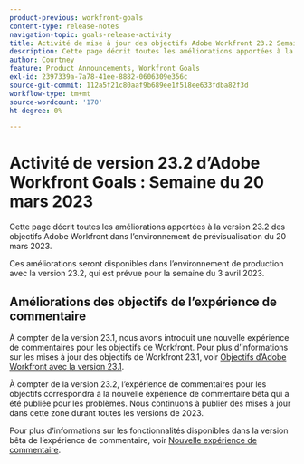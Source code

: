 ```yaml
---
product-previous: workfront-goals
content-type: release-notes
navigation-topic: goals-release-activity
title: Activité de mise à jour des objectifs Adobe Workfront 23.2 Semaine du 20 mars 2023
description: Cette page décrit toutes les améliorations apportées à la version 23.2 d’ objectifs d’Adobe Workfront à l’environnement Aperçu . Ces améliorations seront disponibles dans l’environnement de production au cours de la semaine du 20 mars 2023.
author: Courtney
feature: Product Announcements, Workfront Goals
exl-id: 2397339a-7a78-41ee-8882-0606309e356c
source-git-commit: 112a5f21c80aaf9b689ee1f518ee633fdba82f3d
workflow-type: tm+mt
source-wordcount: '170'
ht-degree: 0%

---
```


# Activité de version 23.2 d’Adobe Workfront Goals : Semaine du 20 mars 2023

Cette page décrit toutes les améliorations apportées à la version 23.2 des objectifs Adobe Workfront dans l’environnement de prévisualisation du 20 mars 2023.

Ces améliorations seront disponibles dans l’environnement de production avec la version 23.2, qui est prévue pour la semaine du 3 avril 2023.

## Améliorations des objectifs de l’expérience de commentaire

À compter de la version 23.1, nous avons introduit une nouvelle expérience de commentaires pour les objectifs de Workfront. Pour plus d’informations sur les mises à jour des objectifs de Workfront 23.1, voir [Objectifs d’Adobe Workfront avec la version 23.1](/help/quicksilver/product-announcements/product-releases/goals-release-activity/goals-23-1-release/goals-23-1-release.md).

À compter de la version 23.2, l’expérience de commentaires pour les objectifs correspondra à la nouvelle expérience de commentaire bêta qui a été publiée pour les problèmes. Nous continuons à publier des mises à jour dans cette zone durant toutes les versions de 2023.

Pour plus d’informations sur les fonctionnalités disponibles dans la version bêta de l’expérience de commentaire, voir [Nouvelle expérience de commentaire](../../../betas/new-commenting-experience-beta/unified-commenting-experience.md).
